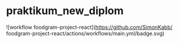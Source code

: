 # praktikum_new_diplom
![workflow foodgram-project-react](https://github.com/SimonKabb/
foodgram-project-react/actions/workflows/main.yml/badge.svg)